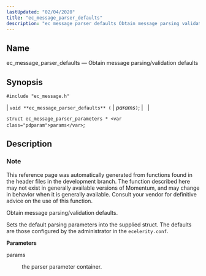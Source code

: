 ```yaml
---
lastUpdated: "02/04/2020"
title: "ec_message_parser_defaults"
description: "ec message parser defaults Obtain message parsing validation defaults void ec message parser defaults params struct ec message parser parameters params This reference page was automatically generated from functions found in the header files in the development branch The function described here may not exist in generally available versions of..."
---
```


<a name="apis.ec_message_parser_defaults"></a> 
## Name

ec_message_parser_defaults — Obtain message parsing/validation defaults

## Synopsis

`#include "ec_message.h"`

| `void **ec_message_parser_defaults** (` | <var class="pdparam">params</var>`)`; |   |

`struct ec_message_parser_parameters * <var class="pdparam">params</var>`;<a name="idp56092400"></a> 
## Description

### Note

This reference page was automatically generated from functions found in the header files in the development branch. The function described here may not exist in generally available versions of Momentum, and may change in behavior when it is generally available. Consult your vendor for definitive advice on the use of this function.

Obtain message parsing/validation defaults.

Sets the default parsing parameters into the supplied struct. The defaults are those configured by the administrator in the `ecelerity.conf`.

**<a name="idp56096288"></a> Parameters**

<dl class="variablelist">

<dt>params</dt>

<dd>

the parser parameter container.

</dd>

</dl>